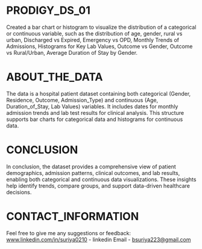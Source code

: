 # PRODIGY_DS_01
Created a bar chart or histogram to visualize the distribution of a categorical or continuous variable, such as the distribution of age, gender, rural vs urban, Discharged vs Expired, Emergency vs OPD, Monthly Trends of Admissions, Histograms for Key Lab Values, Outcome vs Gender, Outcome vs Rural/Urban, Average Duration of Stay by Gender.

# ABOUT_THE_DATA
The data is a hospital patient dataset containing both categorical (Gender, Residence, Outcome, Admission\_Type) and continuous (Age, Duration\_of\_Stay, Lab Values) variables.
It includes dates for monthly admission trends and lab test results for clinical analysis.
This structure supports bar charts for categorical data and histograms for continuous data.

# CONCLUSION
In conclusion, the dataset provides a comprehensive view of patient demographics, admission patterns, clinical outcomes, and lab results, enabling both categorical and continuous data visualizations.
These insights help identify trends, compare groups, and support data-driven healthcare decisions.

# CONTACT_INFORMATION
Feel free to give me any suggestions or feedback:  www.linkedin.com/in/suriya0210 - linkedin Email - bsuriya223@gmail.com

